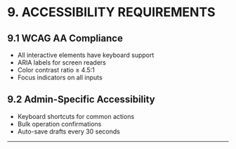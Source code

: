 # 9. ACCESSIBILITY REQUIREMENTS

## 9.1 WCAG AA Compliance
- All interactive elements have keyboard support
- ARIA labels for screen readers
- Color contrast ratio ≥ 4.5:1
- Focus indicators on all inputs

## 9.2 Admin-Specific Accessibility
- Keyboard shortcuts for common actions
- Bulk operation confirmations
- Auto-save drafts every 30 seconds

---
